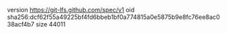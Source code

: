 version https://git-lfs.github.com/spec/v1
oid sha256:dcf62f55a49225bf4fd6bbeb1bf0a774815a0e5875b9e8fc76ee8ac038acf4b7
size 44011
